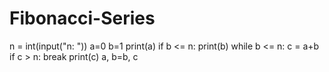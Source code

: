 # Fibonacci-Series
n = int(input("n: "))
a=0
b=1
print(a)
if b <= n:
  print(b)
while b <= n:
  c = a+b
  if c > n:
    break
  print(c)
  a, b=b, c
